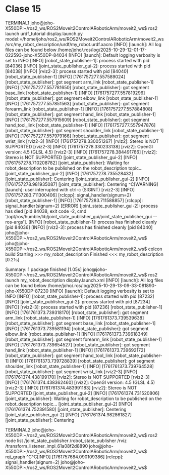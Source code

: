 # Clase 15

TERMINAL1
joho@joho-X550DP:~/ros2_ws/ROS2Moveit2ControlARoboticArm/moveit2_ws$ ros2 launch urdf_tutorial display.launch.py model:=/home/joho/ros2_ws/ROS2Moveit2ControlARoboticArm/moveit2_ws/src/my_robot_description/urdf/my_robot.urdf.xacro
[INFO] [launch]: All log files can be found below /home/joho/.ros/log/2025-10-29-12-01-17-022593-joho-X550DP-84034
[INFO] [launch]: Default logging verbosity is set to INFO
[INFO] [robot_state_publisher-1]: process started with pid [84036]
[INFO] [joint_state_publisher_gui-2]: process started with pid [84038]
[INFO] [rviz2-3]: process started with pid [84040]
[robot_state_publisher-1] [INFO] [1761757277.557589024] [robot_state_publisher]: got segment arm_link
[robot_state_publisher-1] [INFO] [1761757277.557781650] [robot_state_publisher]: got segment base_link
[robot_state_publisher-1] [INFO] [1761757277.557819296] [robot_state_publisher]: got segment elbow_link
[robot_state_publisher-1] [INFO] [1761757277.557851563] [robot_state_publisher]: got segment forearm_link
[robot_state_publisher-1] [INFO] [1761757277.557884808] [robot_state_publisher]: got segment hand_link
[robot_state_publisher-1] [INFO] [1761757277.557915609] [robot_state_publisher]: got segment hand_tool_link
[robot_state_publisher-1] [INFO] [1761757277.557947876] [robot_state_publisher]: got segment shoulder_link
[robot_state_publisher-1] [INFO] [1761757277.557979166] [robot_state_publisher]: got segment wrist_link
[rviz2-3] [INFO] [1761757278.330051267] [rviz2]: Stereo is NOT SUPPORTED
[rviz2-3] [INFO] [1761757278.330233138] [rviz2]: OpenGl version: 4.5 (GLSL 4.5)
[rviz2-3] [INFO] [1761757278.384491766] [rviz2]: Stereo is NOT SUPPORTED
[joint_state_publisher_gui-2] [INFO] [1761757278.710208782] [joint_state_publisher]: Waiting for robot_description to be published on the robot_description topic...
[joint_state_publisher_gui-2] [INFO] [1761757278.735528432] [joint_state_publisher]: Centering
[joint_state_publisher_gui-2] [INFO] [1761757278.981935087] [joint_state_publisher]: Centering
^C[WARNING] [launch]: user interrupted with ctrl-c (SIGINT)
[rviz2-3] [INFO] [1761757283.711300406] [rclcpp]: signal_handler(signum=2)
[robot_state_publisher-1] [INFO] [1761757283.711588857] [rclcpp]: signal_handler(signum=2)
[ERROR] [joint_state_publisher_gui-2]: process has died [pid 84038, exit code -2, cmd '/opt/ros/humble/lib/joint_state_publisher_gui/joint_state_publisher_gui --ros-args'].
[INFO] [robot_state_publisher-1]: process has finished cleanly [pid 84036]
[INFO] [rviz2-3]: process has finished cleanly [pid 84040]
joho@joho-X550DP:~/ros2_ws/ROS2Moveit2ControlARoboticArm/moveit2_ws$ 
joho@joho-X550DP:~/ros2_ws/ROS2Moveit2ControlARoboticArm/moveit2_ws$ colcon build
Starting >>> my_robot_description
Finished <<< my_robot_description [0.21s]                  

Summary: 1 package finished [1.05s]
joho@joho-X550DP:~/ros2_ws/ROS2Moveit2ControlARoboticArm/moveit2_ws$ ros2 launch my_robot_description display.launch.xml
[INFO] [launch]: All log files can be found below /home/joho/.ros/log/2025-10-29-13-09-33-081890-joho-X550DP-87230
[INFO] [launch]: Default logging verbosity is set to INFO
[INFO] [robot_state_publisher-1]: process started with pid [87232]
[INFO] [joint_state_publisher_gui-2]: process started with pid [87234]
[INFO] [rviz2-3]: process started with pid [87236]
[robot_state_publisher-1] [INFO] [1761761373.739318170] [robot_state_publisher]: got segment arm_link
[robot_state_publisher-1] [INFO] [1761761373.739539638] [robot_state_publisher]: got segment base_link
[robot_state_publisher-1] [INFO] [1761761373.739581194] [robot_state_publisher]: got segment elbow_link
[robot_state_publisher-1] [INFO] [1761761373.739618349] [robot_state_publisher]: got segment forearm_link
[robot_state_publisher-1] [INFO] [1761761373.739654527] [robot_state_publisher]: got segment hand_link
[robot_state_publisher-1] [INFO] [1761761373.739692172] [robot_state_publisher]: got segment hand_tool_link
[robot_state_publisher-1] [INFO] [1761761373.739728839] [robot_state_publisher]: got segment shoulder_link
[robot_state_publisher-1] [INFO] [1761761373.739764528] [robot_state_publisher]: got segment wrist_link
[rviz2-3] [INFO] [1761761374.438199170] [rviz2]: Stereo is NOT SUPPORTED
[rviz2-3] [INFO] [1761761374.438362460] [rviz2]: OpenGl version: 4.5 (GLSL 4.5)
[rviz2-3] [INFO] [1761761374.483991183] [rviz2]: Stereo is NOT SUPPORTED
[joint_state_publisher_gui-2] [INFO] [1761761374.731520806] [joint_state_publisher]: Waiting for robot_description to be published on the robot_description topic...
[joint_state_publisher_gui-2] [INFO] [1761761374.752391580] [joint_state_publisher]: Centering
[joint_state_publisher_gui-2] [INFO] [1761761374.982861827] [joint_state_publisher]: Centering


TERMINAL2
joho@joho-X550DP:~/ros2_ws/ROS2Moveit2ControlARoboticArm/moveit2_ws$ ros2 node list
/joint_state_publisher
/robot_state_publisher
/rviz
/transform_listener_impl_61a08f2d8890
joho@joho-X550DP:~/ros2_ws/ROS2Moveit2ControlARoboticArm/moveit2_ws$ rqt_graph
^C^C[INFO] [1761757684.090109386] [rclcpp]: signal_handler(signum=2)
joho@joho-X550DP:~/ros2_ws/ROS2Moveit2ControlARoboticArm/moveit2_ws$ 

